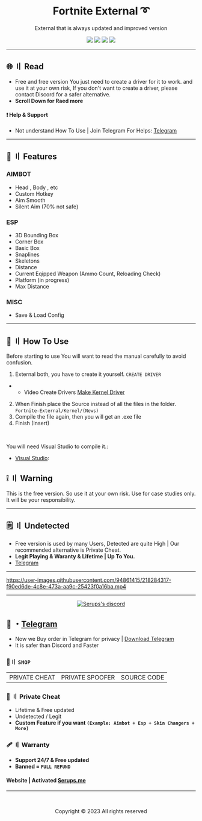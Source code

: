 <h1 align="center">
  Fortnite External ➰
</h1>
 
<p align="center">
  External that is always updated and improved version
</p>



<p align="center">
  <img src="https://img.shields.io/github/languages/top/Serups/Fortnite-External?style=flat-square"/>
  <img src="https://img.shields.io/github/last-commit/Serups/Fortnite-External?style=flat-square"/>
  <img src="https://sonarcloud.io/api/project_badges/measure?project=Serups-External&metric=ncloc"/>
  <img src="https://img.shields.io/github/stars/Serups/Fortnite-External?color=5ac18e&label=Stars&style=flat-square"/>

</p>

---

## <a id="content"></a>🌐 〢 Read
- Free and free version You just need to create a driver for it to work. and use it at your own risk, If you don't want to create a driver, please contact Discord for a safer alternative.
- **Scroll Down for Raed more**


#### ❗ Help & Support
- Not understand How To Use | Join Telegram For Helps: [Telegram](https://t.me/Serups)

---


## <a id="features"></a>🔰 〢 Features

 
### AIMBOT
- Head , Body , etc
- Custom Hotkey 
- Aim Smooth 
- Silent Aim (70% not safe)

### ESP
- 3D Bounding Box  
- Corner Box
- Basic Box
- Snaplines
- Skeletons
- Distance
- Current Eqipped Weapon (Ammo Count, Reloading Check)
- Platform (in progress)
- Max Distance

### MISC
- Save & Load Config


---

## <a id="setup"></a> 📁 〢 How To Use

Before starting to use You will want to read the manual carefully to avoid confusion.

1. External both, you have to create it yourself. `CREATE DRIVER`
- - Video Create Drivers [Make Kernel Driver](https://youtube.com/playlist?list=PLQURoBilKBnwa3gPTTl1hlNCHYU8CI0HR)
2. When Finish place the Source instead of all the files in the folder. `Fortnite-External/Kernel/(News)`
3. Compile the file again, then you will get an .exe file
4. Finish (Insert)

<br>

  
   You will need Visual Studio to compile it.:

- [Visual Studio](https://visualstudio.microsoft.com/):



## <a id="warn"></a> ❕ 〢 Warning 
 This is the free version. So use it at your own risk. Use for case studies only. It will be your responsibility.

  ---
  
## <a id="setup2"></a> 🗒 〢 Undetected
- Free version is used by many Users, Detected are quite High | Our recommended alternative is Private Cheat.
- **Legit Playing & Waranty & Lifetime | Up To You.**
- [Telegram](https://t.me/Serups)

---



https://user-images.githubusercontent.com/94861415/218284317-f90ed6de-4c8e-473a-aa9c-25423f0a16ba.mp4



--- 

  <p align="center">
    <a href="https://discord.com/users/1031783571905581137">
        <img title="Serups" alt="Serups's discord" src="https://discord.c99.nl/widget/theme-4/1031783571905581137.png"/>
    </a>
</p>
 
## 💬 ・[Telegram](https://t.me/Serups)

- Now we Buy order in Telegram for privacy | [Download Telegram](https://desktop.telegram.org/?setln=en)
- It is safer than Discord and Faster

 ### 🛒〢 `SHOP`
 
<table>
<tr>
	<td> PRIVATE CHEAT
	<td> PRIVATE SPOOFER
	<td> SOURCE CODE
</table>

  
### 🎈 〢 Private Cheat

- Lifetime & Free updated
- Undetected / Legit
- **Custom Feature if you want `(Example: Aimbot + Esp + Skin Changers + More)`**

### 🩹 〢 Warranty

- **Support 24/7 & Free updated** 
- **Banned = `FULL REFUND`**

#### Website | Activated [Serups.me](http://Serups.me/)

---

  <br>

<p align="center">
  Copyright © 2023 All rights reserved
<br>
